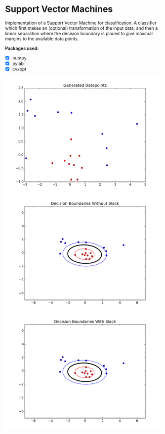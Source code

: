 # **Support Vector Machines**
Implementation of a Support Vector Machine for classification. A classifier which first makes an (optional) transformation of the input data, and then a linear separation where the decision boundary is placed to give maximal margins to the available data points.

**Packages used:**
- [x] numpy
- [x] pylab
- [x] cvxopt

![](images/GeneratedData.png)
![](images/Results_Without_Slack.png)
![](images/Results_With_Slack.png)
